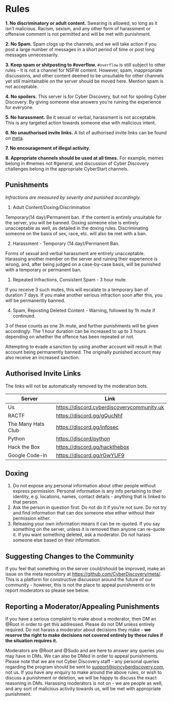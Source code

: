 # Rules

**1. No discriminatory or adult content.**
Swearing is allowed, so long as it isn’t malicious. Racism, sexism, and any other form of harassment or offensive comment is not permitted and will be met with punishment.

**2. No Spam.**
Spam clogs up the channels, and we will take action if you post a large number of messages in a short period of time or post long messages unnecessarily.

**3. Keep spam or shitposting to #overflow.**
`#overflow` is still subject to other rules - it is not a channel for NSFW content. However, spam, inappropriate discussions, and other content deemed to be unsuitable for other channels yet still maintainable on the server should be moved here. Mention spam is not acceptable.

**4. No spoilers.**
This server is for Cyber Discovery, but not for spoiling Cyber Discovery. By giving someone else answers you’re ruining the experience for everyone.

**5. No harassment.**
Be it sexual or verbal, harassment is not acceptable. This is any targeted action towards someone else with malicious intent.

**6. No unauthorised invite links.**
A list of authorised invite links can be found on [meta](#authorised-invite-links).

**7. No encouragement of illegal activity.**

**8. Appropriate channels should be used at all times.**
For example, memes belong in #memes not #general, and discussion of Cyber Discovery challenges belong in the appropriate CyberStart channels.

## Punishments

_Infractions are measured by severity and punished accordingly._

1. Adult Content/Doxing/Discrimination

Temporary(14 day)/Permanent ban. If the content is entirely unsuitable for the server, you will be banned. Doxing someone else is entirely unacceptable as well, as detailed in the doxing rules. Discriminating someone on the basis of sex, race, etc. will also be met with a ban.

2. Harassment - Temporary (14 day)/Permanent Ban.

Forms of sexual and verbal harassment are entirely unacceptable. Harassing another member on the server and ruining their experience is wrong, and, after being judged on a case-by-case basis, will be punished with a temporary or permanent ban.

1. Repeated Infractions, Consistent Spam - 3 hour mute.

If you receive 3 such mutes, this will escalate to a temporary ban of duration 7 days. If you make another serious infraction soon after this, you will be permanently banned.

4. Spam, Reposting Deleted Content - Warning, followed by 1h mute if continued.

3 of these counts as one 3h mute, and further punishments will be given accordingly. The 1 hour duration can be increased to up to 3 hours depending on whether the offence has been repeated or not.

Attempting to evade a sanction by using another account will result in that account being permanently banned. The originally punished account may also receive an increased sanction.

## Authorised Invite Links

The links will not be automatically removed by the moderation bots.

Server | Link
--- | ---
Us | <https://discord.cyberdiscoverycommunity.uk>
RACTF | <https://discord.gg/gQucNhf>
The Many Hats Club | <https://discord.gg/infosec>
Python | <https://discord/python>
Hack the Box | <https://discord.gg/hackthebox>
Google Code-in | <https://discord.gg/rGwYUF9>

## Doxing

1. Do not expose any personal information about other people without express permission. Personal information is any info pertaining to their identity, e.g. locations, names, contact details - anything that is linked to that person.
2. Ask the person in question first. Do not do it if you’re not sure. Do not try and find information that can dox someone else either without their permission either.
3. Releasing your own information means it can be re-quoted. If you say something on the server, unless it is removed then anyone can re-quote it. If you want something deleted, ask a moderator. Do not harass someone else based on their information.

## Suggesting Changes to the Community

If you feel that something on the server could/should be improved, make an issue on the meta repository at <https://github.com/CyberDiscovery/meta/>. This is a platform for constructive discussion around the future of our community - however, this is not the place to appeal punishments or to report moderators so please see below.

## Reporting a Moderator/Appealing Punishments

If you have a serious complaint to make about a moderator, then DM an @Root in order to get this addressed. Please do not DM unless entirely required. Do not harass a moderator about decisions they make - **we reserve the right to make decisions not covered entirely by these rules if the situation requires it.**

Moderators are @Root and @Sudo and are here to answer any queries you may have in DMs. We can also be DMed in order to appeal punishments. Please note that we are not Cyber Discovery staff - any personal queries regarding the program should be sent to support@joincyberdiscovery.com, not us. If you have any enquiry to make around the above rules, or wish to discuss a punishment or deletion, we will be happy to discuss the exact reasoning in DMs. Harassing moderators is not on - we are people as well, and any sort of malicious activity towards us, will be met with appropriate punishment.
